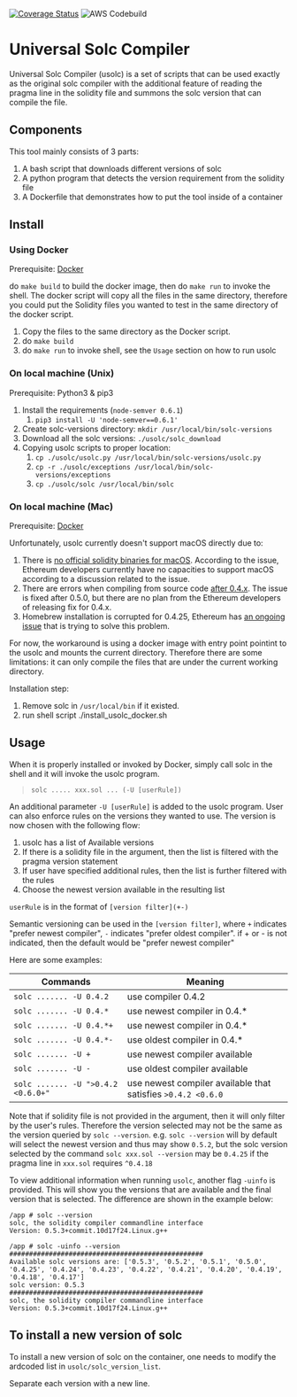 [![Coverage Status](https://coveralls.io/repos/github/quantstamp/universal-solc-compiler/badge.svg?branch=HEAD&t=ZsRMQa&service=github)](https://coveralls.io/github/quantstamp/universal-solc-compiler?branch=HEAD)
![AWS Codebuild](https://codebuild.us-east-1.amazonaws.com/badges?uuid=eyJlbmNyeXB0ZWREYXRhIjoiRnFkajBtLzI2Y21qQ1VkZW0xdWFBMFRFcS9aVXhEZ081U0p0TStjcFRhTUtkeW44am5VT1RaU1RvTm9SZGFRWmtnUnpoblNkWDh2ME5nSFNCenZIaitnPSIsIml2UGFyYW1ldGVyU3BlYyI6Im44cmkrLzhVQWxqNzhqeEEiLCJtYXRlcmlhbFNldFNlcmlhbCI6MX0%3D&branch=master)

# Universal Solc Compiler

Universal Solc Compiler (usolc) is a set of scripts that can be used exactly as the original solc compiler with the additional feature of reading the pragma line in the solidity file and summons the solc version that can compile the file.

## Components
This tool mainly consists of 3 parts:

1. A bash script that downloads different versions of solc
2. A python program that detects the version requirement from the solidity file 
3. A Dockerfile that demonstrates how to put the tool inside of a container

## Install

### Using Docker

Prerequisite: [Docker](https://www.docker.com/)

do `make build` to build the docker image, then do `make run` to invoke the shell. The docker script will copy all the files in the same directory, therefore you could put the Solidity files you wanted to test in the same directory of the docker script.
1. Copy the files to the same directory as the Docker script.
2. do `make build`
3. do `make run` to invoke shell, see the `Usage` section on how to run usolc

### On local machine (Unix)

Prerequisite: Python3 & pip3

1. Install the requirements (`node-semver 0.6.1`)
    1. `pip3 install -U 'node-semver==0.6.1' `
2. Create solc-versions directory: `mkdir /usr/local/bin/solc-versions`
3. Download all the solc versions: `./usolc/solc_download`
4. Copying usolc scripts to proper location: 
    1. `cp ./usolc/usolc.py /usr/local/bin/solc-versions/usolc.py`
    2. `cp -r ./usolc/exceptions /usr/local/bin/solc-versions/exceptions`
    3. `cp ./usolc/solc /usr/local/bin/solc`

### On local machine (Mac)

Prerequisite: [Docker](https://www.docker.com/)

Unfortunately, usolc currently doesn't support macOS directly due to: 
1. There is [no official solidity binaries for macOS](https://github.com/ethereum/solidity/issues/3168).
According to the issue, Ethereum developers currently have no capacities to support macOS according to a discussion related to the issue. 
1. There are errors when compiling from source code [after 0.4.x](https://github.com/ethereum/solidity/issues/5414).
The issue is fixed after 0.5.0, but there are no plan from the Ethereum developers of releasing fix for 0.4.x.
1. Homebrew installation is corrupted for 0.4.25, Ethereum has [an ongoing issue](https://github.com/ethereum/solidity/issues/5452) 
that is trying to solve this problem.

For now, the workaround is using a docker image with entry point pointint to the usolc and mounts the current directory.
Therefore there are some limitations: it can only compile the files that are under the current working directory.

Installation step:
1. Remove solc in `/usr/local/bin` if it existed.
1. run shell script ./install_usolc_docker.sh

## Usage
When it is properly installed or invoked by Docker, simply call solc in the shell and it will invoke the usolc program.

> `solc ..... xxx.sol ... (-U [userRule])`

An additional parameter `-U [userRule]` is added to the usolc program. User can also enforce rules on the versions they wanted to use. The version is now chosen with the following flow:

1. usolc has a list of Available versions
2. If there is a solidity file in the argument, then the list is filtered with the pragma version statement
3. If user have specified additional rules, then the list is further filtered with the rules
4. Choose the newest version available in the resulting list

`userRule` is in the format of `[version filter](+-)`

Semantic versioning can be used in the `[version filter]`, 
where `+` indicates "prefer newest compiler", `-` indicates "prefer oldest compiler".
if + or - is not indicated, then the default would be "prefer newest compiler"

Here are some examples:

| Commands | Meaning |
| -------- | ------- |
| `solc ....... -U 0.4.2`    |      use compiler 0.4.2              |
| `solc ....... -U 0.4.*`    |      use newest compiler in 0.4.*    |
| `solc ....... -U 0.4.*+`   |      use newest compiler in 0.4.*   |
| `solc ....... -U 0.4.*-`   |      use oldest compiler in 0.4.*   |
| `solc ....... -U +`        |      use newest compiler available  |
| `solc ....... -U -`        |      use oldest compiler available  | 
| `solc ....... -U ">0.4.2 <0.6.0+"`|use newest compiler available that satisfies `>0.4.2 <0.6.0` | 

Note that if solidity file is not provided in the argument, then it will only filter by the user's rules. 
Therefore the version selected may not be the same as the version queried by `solc --version`. 
e.g. `solc --version` will by default will select the newest version and thus may show `0.5.2`, 
but the solc version selected by the command `solc xxx.sol --version` may be `0.4.25` if the pragma line in `xxx.sol` requires `^0.4.18`

To view additional information when running `usolc`, another flag `-uinfo` is provided. 
This will show you the versions that are available and the final version that is selected. 
The difference are shown in the example below:

```
/app # solc --version
solc, the solidity compiler commandline interface
Version: 0.5.3+commit.10d17f24.Linux.g++
```

```
/app # solc -uinfo --version
#################################################
Available solc versions are: ['0.5.3', '0.5.2', '0.5.1', '0.5.0', '0.4.25', '0.4.24', '0.4.23', '0.4.22', '0.4.21', '0.4.20', '0.4.19', '0.4.18', '0.4.17']
solc version: 0.5.3
#################################################
solc, the solidity compiler commandline interface
Version: 0.5.3+commit.10d17f24.Linux.g++
```


## To install a new version of solc

To install a new version of solc on the container, one needs to modify the ardcoded list in `usolc/solc_version_list`.

Separate each version with a new line.

